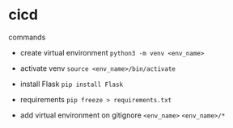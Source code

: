 # cicd

commands

* create virtual environment
`python3 -m venv <env_name>`

* activate venv
`source <env_name>/bin/activate`

* install Flask
`pip install Flask`

* requirements
`pip freeze > requirements.txt`

* add virtual environment on gitignore
`<env_name>`
`<env_name>/*`